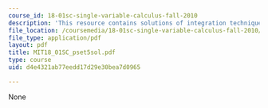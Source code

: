 ```yaml
---
course_id: 18-01sc-single-variable-calculus-fall-2010
description: 'This resource contains solutions of integration techniques problems. '
file_location: /coursemedia/18-01sc-single-variable-calculus-fall-2010/d4e4321ab77eedd17d29e30bea7d0965_MIT18_01SC_pset5sol.pdf
file_type: application/pdf
layout: pdf
title: MIT18_01SC_pset5sol.pdf
type: course
uid: d4e4321ab77eedd17d29e30bea7d0965

---
```

None
